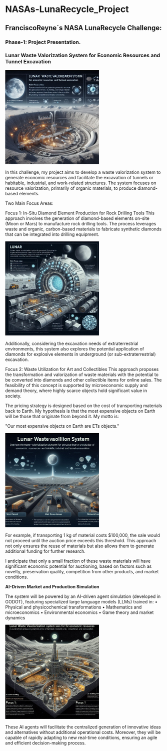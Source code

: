 # NASAs-LunaRecycle_Project


## FranciscoReyne´s NASA LunaRecycle Challenge:

### Phase-1: Project Presentation.




### Lunar Waste Valorization System for Economic Resources and Tunnel Excavation

<p align="left">
  
<img src="4.jpg" width="300"/>

</p>

In this challenge, my project aims to develop a waste valorization system to generate economic resources and facilitate the excavation of tunnels or habitable, industrial, and work-related structures.
The system focuses on resource valorization, primarily of organic materials, to produce diamond-based elements.





Two Main Focus Areas:

Focus 1: In-Situ Diamond Element Production for Rock Drilling Tools
This approach involves the generation of diamond-based elements on-site (Moon or Mars) to manufacture rock drilling tools. The process leverages waste and organic, carbon-based materials to fabricate synthetic diamonds that can be integrated into drilling equipment.

<p align="left">
<img src="3.jpg" width="300"/>

</p>


Additionally, considering the excavation needs of extraterrestrial environments, this system also explores the potential application of diamonds for explosive elements in underground (or sub-extraterrestrial) excavation.



Focus 2: Waste Utilization for Art and Collectibles
This approach proposes the transformation and valorization of waste materials with the potential to be converted into diamonds and other collectible items for online sales. The feasibility of this concept is supported by microeconomic supply and demand theory, where highly scarce objects hold significant value in society.

The pricing strategy is designed based on the cost of transporting materials back to Earth. My hypothesis is that the most expensive objects on Earth will be those that originate from beyond it. My motto is:

"Our most expensive objects on Earth are ETs objects."

<p align="left">
<img src="2.jpg" width="300"/>
</p>

For example, if transporting 1 kg of material costs $100,000, the sale would not proceed until the auction price exceeds this threshold. This approach not only ensures the reuse of materials but also allows them to generate additional funding for further research.

I anticipate that only a small fraction of these waste materials will have significant economic potential for auctioning, based on factors such as novelty, preservation quality, competition from other products, and market conditions.


**AI-Driven Market and Production Simulation**

The system will be powered by an AI-driven agent simulation (developed in GODOT), featuring specialized large language models (LLMs) trained in:
•	Physical and physicochemical transformations
•	Mathematics and microeconomics
•	Environmental economics
•	Game theory and market dynamics

<p align="left">
<img src="1.jpg" width="300"/>
</p>

These AI agents will facilitate the centralized generation of innovative ideas and alternatives without additional operational costs. Moreover, they will be capable of rapidly adapting to new real-time conditions, ensuring an agile and efficient decision-making process.



